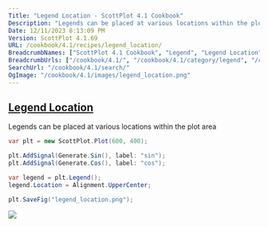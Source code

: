 ```yaml
---
Title: "Legend Location - ScottPlot 4.1 Cookbook"
Description: "Legends can be placed at various locations within the plot area"
Date: 12/11/2023 8:13:09 PM
Version: ScottPlot 4.1.69
URL: /cookbook/4.1/recipes/legend_location/
BreadcrumbNames: ["ScottPlot 4.1 Cookbook", "Legend", "Legend Location"]
BreadcrumbUrls: ["/cookbook/4.1/", "/cookbook/4.1/category/legend", "/cookbook/4.1/recipes/legend_location/"]
SearchUrl: "/cookbook/4.1/search/"
OgImage: "/cookbook/4.1/images/legend_location.png"
---
```


<h2><a id='legend-location' href='/cookbook/4.1/recipes/legend_location/'>Legend Location</a></h2>

Legends can be placed at various locations within the plot area

```cs
var plt = new ScottPlot.Plot(600, 400);

plt.AddSignal(Generate.Sin(), label: "sin");
plt.AddSignal(Generate.Cos(), label: "cos");

var legend = plt.Legend();
legend.Location = Alignment.UpperCenter;

plt.SaveFig("legend_location.png");
```

<img src='../../images/legend_location.png' class='d-block mx-auto my-5' />



